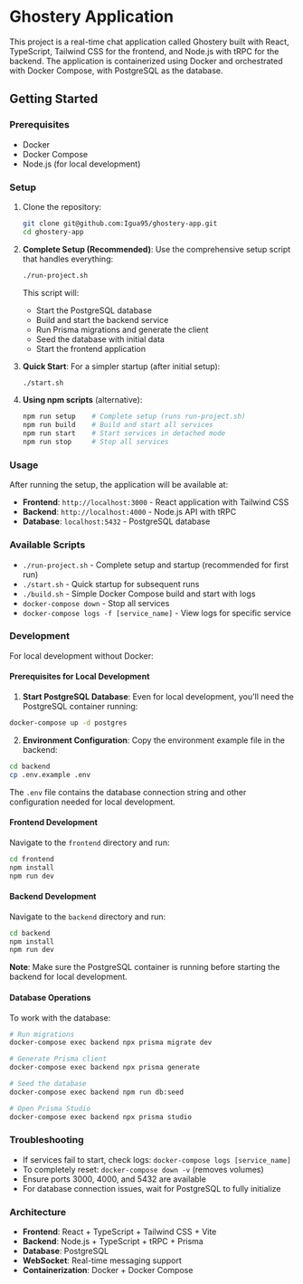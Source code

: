 # Ghostery Application

This project is a real-time chat application called Ghostery built with React, TypeScript, Tailwind CSS for the frontend, and Node.js with tRPC for the backend. The application is containerized using Docker and orchestrated with Docker Compose, with PostgreSQL as the database.

## Getting Started

### Prerequisites

- Docker
- Docker Compose
- Node.js (for local development)

### Setup

1. Clone the repository:

   ```bash
   git clone git@github.com:Igua95/ghostery-app.git
   cd ghostery-app
   ```

2. **Complete Setup (Recommended)**: Use the comprehensive setup script that handles everything:

   ```bash
   ./run-project.sh
   ```

   This script will:
   - Start the PostgreSQL database
   - Build and start the backend service
   - Run Prisma migrations and generate the client
   - Seed the database with initial data
   - Start the frontend application

3. **Quick Start**: For a simpler startup (after initial setup):

   ```bash
   ./start.sh
   ```

4. **Using npm scripts** (alternative):

   ```bash
   npm run setup    # Complete setup (runs run-project.sh)
   npm run build    # Build and start all services
   npm run start    # Start services in detached mode
   npm run stop     # Stop all services
   ```

### Usage

After running the setup, the application will be available at:

- **Frontend**: `http://localhost:3000` - React application with Tailwind CSS
- **Backend**: `http://localhost:4000` - Node.js API with tRPC
- **Database**: `localhost:5432` - PostgreSQL database

### Available Scripts

- `./run-project.sh` - Complete setup and startup (recommended for first run)
- `./start.sh` - Quick startup for subsequent runs
- `./build.sh` - Simple Docker Compose build and start with logs
- `docker-compose down` - Stop all services
- `docker-compose logs -f [service_name]` - View logs for specific service

### Development

For local development without Docker:

#### Prerequisites for Local Development

1. **Start PostgreSQL Database**: Even for local development, you'll need the PostgreSQL container running:

```bash
docker-compose up -d postgres
```

2. **Environment Configuration**: Copy the environment example file in the backend:

```bash
cd backend
cp .env.example .env
```

The `.env` file contains the database connection string and other configuration needed for local development.

#### Frontend Development
Navigate to the `frontend` directory and run:

```bash
cd frontend
npm install
npm run dev
```

#### Backend Development
Navigate to the `backend` directory and run:

```bash
cd backend
npm install
npm run dev
```

**Note**: Make sure the PostgreSQL container is running before starting the backend for local development.

#### Database Operations
To work with the database:

```bash
# Run migrations
docker-compose exec backend npx prisma migrate dev

# Generate Prisma client
docker-compose exec backend npx prisma generate

# Seed the database
docker-compose exec backend npm run db:seed

# Open Prisma Studio
docker-compose exec backend npx prisma studio
```

### Troubleshooting

- If services fail to start, check logs: `docker-compose logs [service_name]`
- To completely reset: `docker-compose down -v` (removes volumes)
- Ensure ports 3000, 4000, and 5432 are available
- For database connection issues, wait for PostgreSQL to fully initialize

### Architecture

- **Frontend**: React + TypeScript + Tailwind CSS + Vite
- **Backend**: Node.js + TypeScript + tRPC + Prisma
- **Database**: PostgreSQL
- **WebSocket**: Real-time messaging support
- **Containerization**: Docker + Docker Compose
